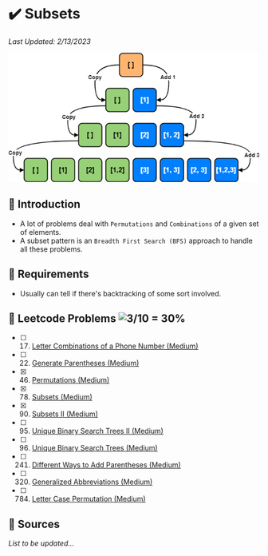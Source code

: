 # :heavy_check_mark: Subsets
*Last Updated: 2/13/2023*

![Image of a subset](../images/patterns/subsets/subsets.png)

## :round_pushpin: Introduction
- A lot of problems deal with `Permutations` and `Combinations` of a given set of elements.
- A subset pattern is an `Breadth First Search (BFS)` approach to handle all these problems.

## :round_pushpin: Requirements
- Usually can tell if there's backtracking of some sort involved.

## :round_pushpin: Leetcode Problems ![3/10 = 30%](https://progress-bar.dev/30)

- [ ] 17. [Letter Combinations of a Phone Number (Medium)](https://leetcode.com/problems/letter-combinations-of-a-phone-number/)
- [ ] 22. [Generate Parentheses (Medium)](https://leetcode.com/problems/generate-parentheses/)
- [x] 46. [Permutations (Medium)](https://leetcode.com/problems/permutations/)
- [x] 78. [Subsets (Medium)](https://leetcode.com/problems/subsets/)
- [x] 90. [Subsets II (Medium)](https://leetcode.com/problems/subsets-ii/)
- [ ] 95. [Unique Binary Search Trees II (Medium)](https://leetcode.com/problems/unique-binary-search-trees-ii/)
- [ ] 96. [Unique Binary Search Trees (Medium)](https://leetcode.com/problems/unique-binary-search-trees/)
- [ ] 241. [Different Ways to Add Parentheses (Medium)](https://leetcode.com/problems/different-ways-to-add-parentheses/)
- [ ] 320. [Generalized Abbreviations (Medium)](https://leetcode.com/problems/generalized-abbreviation/)
- [ ] 784. [Letter Case Permutation (Medium)](https://leetcode.com/problems/letter-case-permutation/)

## :round_pushpin: Sources
*List to be updated...*
